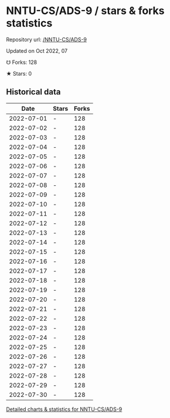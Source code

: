 # NNTU-CS/ADS-9 / stars & forks statistics

Repository url: [/NNTU-CS/ADS-9](https://github.com/NNTU-CS/ADS-9)

Updated on Oct 2022, 07

☋ Forks: 128

★ Stars: 0

## Historical data
| Date | Stars | Forks |
|------|-------|-------|
| 2022-07-01 | - | 128 | 
| 2022-07-02 | - | 128 | 
| 2022-07-03 | - | 128 | 
| 2022-07-04 | - | 128 | 
| 2022-07-05 | - | 128 | 
| 2022-07-06 | - | 128 | 
| 2022-07-07 | - | 128 | 
| 2022-07-08 | - | 128 | 
| 2022-07-09 | - | 128 | 
| 2022-07-10 | - | 128 | 
| 2022-07-11 | - | 128 | 
| 2022-07-12 | - | 128 | 
| 2022-07-13 | - | 128 | 
| 2022-07-14 | - | 128 | 
| 2022-07-15 | - | 128 | 
| 2022-07-16 | - | 128 | 
| 2022-07-17 | - | 128 | 
| 2022-07-18 | - | 128 | 
| 2022-07-19 | - | 128 | 
| 2022-07-20 | - | 128 | 
| 2022-07-21 | - | 128 | 
| 2022-07-22 | - | 128 | 
| 2022-07-23 | - | 128 | 
| 2022-07-24 | - | 128 | 
| 2022-07-25 | - | 128 | 
| 2022-07-26 | - | 128 | 
| 2022-07-27 | - | 128 | 
| 2022-07-28 | - | 128 | 
| 2022-07-29 | - | 128 | 
| 2022-07-30 | - | 128 | 


[Detailed charts & statistics for NNTU-CS/ADS-9](https://reviewgithub.com/rep/NNTU-CS/ADS-9)
